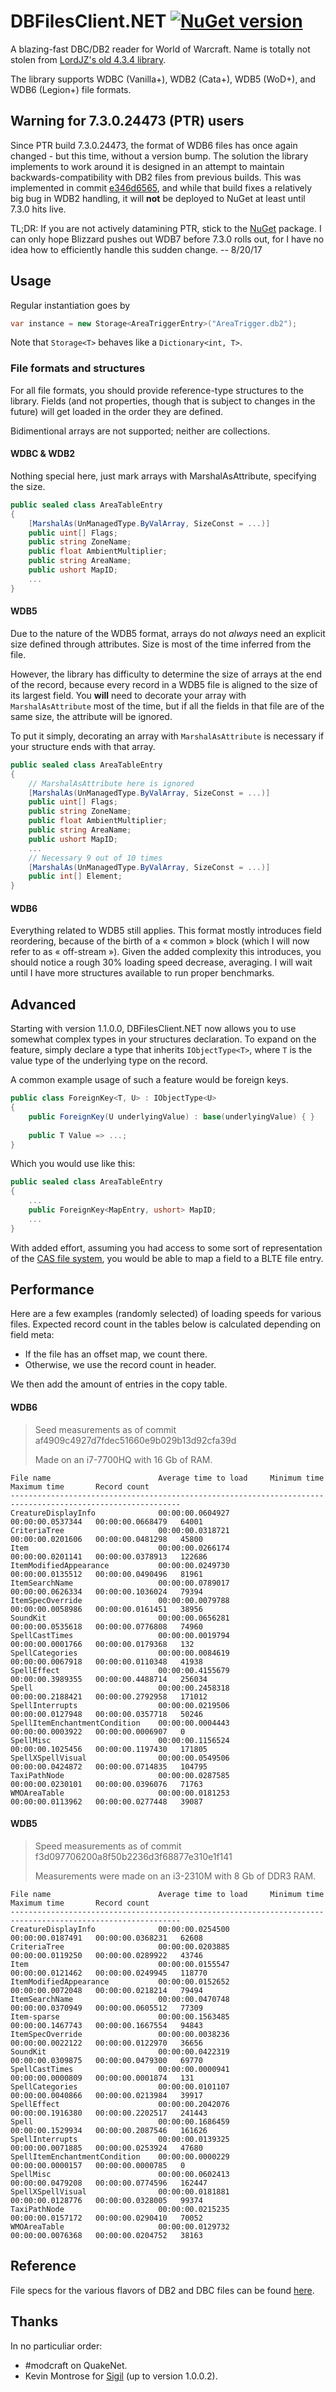 # DBFilesClient.NET [![NuGet version](https://badge.fury.io/nu/DBFilesClient.NET.svg)](https://badge.fury.io/nu/DBFilesClient.NET)
A blazing-fast DBC/DB2 reader for World of Warcraft.
Name is totally not stolen from [LordJZ's old 4.3.4 library](http://github.com/LordJZ/DBFilesClient.NET).

The library supports WDBC (Vanilla+), WDB2 (Cata+), WDB5 (WoD+), and WDB6 (Legion+) file formats.

## Warning for 7.3.0.24473 (PTR) users

Since PTR build 7.3.0.24473, the format of WDB6 files has once again changed - but this time, without a version bump. The solution the library implements to work around it is designed in an attempt to maintain backwards-compatibility with DB2 files from previous builds.
This was implemented in commit [e346d6565](https://github.com/Warpten/DBFilesClient.NET/commit/e346d65656a1b14859b27e35f14650e7b5c4210c), and while that build fixes a relatively big bug in WDB2 handling, it will **not** be deployed to NuGet at least until 7.3.0 hits live.

TL;DR: If you are not actively datamining PTR, stick to the [NuGet](https://www.nuget.org/packages/DBFilesClient.NET) package. I can only hope Blizzard pushes out WDB7 before 7.3.0 rolls out, for I have no idea how to efficiently handle this sudden change. -- 8/20/17

## Usage

Regular instantiation goes by

```csharp
var instance = new Storage<AreaTriggerEntry>("AreaTrigger.db2");
```

Note that `Storage<T>` behaves like a `Dictionary<int, T>`.

### File formats and structures

For all file formats, you should provide reference-type structures to the library. Fields (and not properties, though that is subject to changes in the future) will get loaded in the order they are defined.

Bidimentional arrays are not supported; neither are collections.

#### WDBC & WDB2

Nothing special here, just mark arrays with MarshalAsAttribute, specifying the size.

```c#
public sealed class AreaTableEntry
{
    [MarshalAs(UnManagedType.ByValArray, SizeConst = ...)]
    public uint[] Flags;
    public string ZoneName;
    public float AmbientMultiplier;
    public string AreaName;
    public ushort MapID;
    ...
}
```

#### WDB5

Due to the nature of the WDB5 format, arrays do not *always* need an explicit size defined through attributes. Size is most of the time inferred from the file.

However, the library has difficulty to determine the size of arrays at the end of the record, because every record in a WDB5 file is aligned to the size of its largest field. You **will** need to decorate your array with `MarshalAsAttribute` most of the time, but if all the fields in that file are of the same size, the attribute will be ignored.

To put it simply, decorating an array with `MarshalAsAttribute` is necessary if your structure ends with that array.

```c#
public sealed class AreaTableEntry
{
    // MarshalAsAttribute here is ignored
    [MarshalAs(UnManagedType.ByValArray, SizeConst = ...)]
    public uint[] Flags;
    public string ZoneName;
    public float AmbientMultiplier;
    public string AreaName;
    public ushort MapID;
    ...
    // Necessary 9 out of 10 times
    [MarshalAs(UnManagedType.ByValArray, SizeConst = ...)]
    public int[] Element;
}
```

#### WDB6

Everything related to WDB5 still applies. This format mostly introduces field reordering, because of the birth of a « common » block (which I will now refer to as « off-stream »). Given the added complexity this introduces, you should notice a rough 30% loading speed decrease, averaging. I will wait until I have more structures available to run proper benchmarks.

## Advanced

Starting with version 1.1.0.0, DBFilesClient.NET now allows you to use somewhat complex types in your structures declaration.
To expand on the feature, simply declare a type that inherits `IObjectType<T>`, where `T` is the value type of the underlying type on the record.

A common example usage of such a feature would be foreign keys.

```c#
public class ForeignKey<T, U> : IObjectType<U>
{
    public ForeignKey(U underlyingValue) : base(underlyingValue) { }
    
    public T Value => ...;
}
```

Which you would use like this:

```c#
public sealed class AreaTableEntry
{
    ...
    public ForeignKey<MapEntry, ushort> MapID;
    ...
}
```

With added effort, assuming you had access to some sort of representation of the [CAS file system](https://wowdev.wiki/CASC), you would be able to map a field to a BLTE file entry.


## Performance

Here are a few examples (randomly selected) of loading speeds for various files.
Expected record count in the tables below is calculated depending on field meta:
* If the file has an offset map, we count there.
* Otherwise, we use the record count in header.

We then add the amount of entries in the copy table.

#### WDB6

> Seed measurements as of commit af4909c4927d7fdec51660e9b029b13d92cfa39d
> 
> Made on an i7-7700HQ with 16 Gb of RAM.

```
File name                        Average time to load     Minimum time       Maximum time       Record count
------------------------------------------------------------------------------------------------------------
CreatureDisplayInfo              00:00:00.0604927         00:00:00.0537344   00:00:00.0668479   64001
CriteriaTree                     00:00:00.0318721         00:00:00.0201606   00:00:00.0481298   45800
Item                             00:00:00.0266174         00:00:00.0201141   00:00:00.0378913   122686
ItemModifiedAppearance           00:00:00.0249730         00:00:00.0135512   00:00:00.0490496   81961
ItemSearchName                   00:00:00.0789017         00:00:00.0626334   00:00:00.1036024   79394
ItemSpecOverride                 00:00:00.0079788         00:00:00.0058986   00:00:00.0161451   38956
SoundKit                         00:00:00.0656281         00:00:00.0535618   00:00:00.0776808   74960
SpellCastTimes                   00:00:00.0019794         00:00:00.0001766   00:00:00.0179368   132
SpellCategories                  00:00:00.0084619         00:00:00.0067918   00:00:00.0110348   41938
SpellEffect                      00:00:00.4155679         00:00:00.3989355   00:00:00.4488714   256034
Spell                            00:00:00.2458318         00:00:00.2188421   00:00:00.2792958   171012
SpellInterrupts                  00:00:00.0219506         00:00:00.0127948   00:00:00.0357718   50246
SpellItemEnchantmentCondition    00:00:00.0004443         00:00:00.0003922   00:00:00.0006907   0
SpellMisc                        00:00:00.1156524         00:00:00.1025456   00:00:00.1197430   171805
SpellXSpellVisual                00:00:00.0549506         00:00:00.0424872   00:00:00.0714835   104795
TaxiPathNode                     00:00:00.0287585         00:00:00.0230101   00:00:00.0396076   71763
WMOAreaTable                     00:00:00.0181253         00:00:00.0113962   00:00:00.0277448   39087
```

#### WDB5

> Speed measurements as of commit f3d097706200a8f50b2236d3f68877e310e1f141
> 
> Measurements were made on an i3-2310M with 8 Gb of DDR3 RAM.

```
File name                        Average time to load     Minimum time       Maximum time       Record count
------------------------------------------------------------------------------------------------------------
CreatureDisplayInfo              00:00:00.0254500         00:00:00.0187491   00:00:00.0368231   62608
CriteriaTree                     00:00:00.0203885         00:00:00.0119250   00:00:00.0289922   43746
Item                             00:00:00.0155547         00:00:00.0121462   00:00:00.0249945   118770
ItemModifiedAppearance           00:00:00.0152652         00:00:00.0072048   00:00:00.0218214   79494
ItemSearchName                   00:00:00.0470748         00:00:00.0370949   00:00:00.0605512   77309
Item-sparse                      00:00:00.1563485         00:00:00.1467743   00:00:00.1667554   94843
ItemSpecOverride                 00:00:00.0038236         00:00:00.0022122   00:00:00.0122970   36656
SoundKit                         00:00:00.0422319         00:00:00.0309875   00:00:00.0479300   69770
SpellCastTimes                   00:00:00.0000941         00:00:00.0000809   00:00:00.0001874   131
SpellCategories                  00:00:00.0101107         00:00:00.0040866   00:00:00.0213984   39917
SpellEffect                      00:00:00.2042076         00:00:00.1916380   00:00:00.2202517   241443
Spell                            00:00:00.1686459         00:00:00.1529934   00:00:00.2087546   161626
SpellInterrupts                  00:00:00.0139325         00:00:00.0071885   00:00:00.0253924   47680
SpellItemEnchantmentCondition    00:00:00.0000229         00:00:00.0000157   00:00:00.0000785   0
SpellMisc                        00:00:00.0602413         00:00:00.0479208   00:00:00.0774596   162447
SpellXSpellVisual                00:00:00.0181881         00:00:00.0128776   00:00:00.0328005   99374
TaxiPathNode                     00:00:00.0215235         00:00:00.0157172   00:00:00.0290410   70052
WMOAreaTable                     00:00:00.0129732         00:00:00.0076368   00:00:00.0204752   38163
```

## Reference

File specs for the various flavors of DB2 and DBC files can be found [here](http://wowdev.wiki/DBC).

## Thanks

In no particuliar order:
- #modcraft on QuakeNet.
- Kevin Montrose for [Sigil](https://github.com/kevin-montrose/Sigil) (up to version 1.0.0.2).
